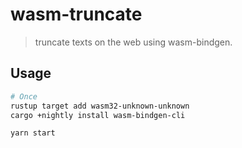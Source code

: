 # wasm-truncate

> truncate texts on the web using wasm-bindgen.

## Usage

```bash
# Once
rustup target add wasm32-unknown-unknown
cargo +nightly install wasm-bindgen-cli
```

```bash
yarn start
```